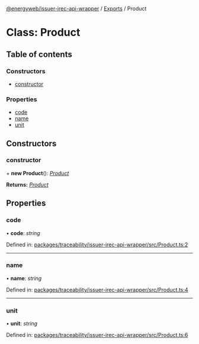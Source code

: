 [@energyweb/issuer-irec-api-wrapper](../README.md) / [Exports](../modules.md) / Product

# Class: Product

## Table of contents

### Constructors

-   [constructor](product.md#constructor)

### Properties

-   [code](product.md#code)
-   [name](product.md#name)
-   [unit](product.md#unit)

## Constructors

### constructor

\+ **new Product**(): [_Product_](product.md)

**Returns:** [_Product_](product.md)

## Properties

### code

• **code**: _string_

Defined in: [packages/traceability/issuer-irec-api-wrapper/src/Product.ts:2](https://github.com/energywebfoundation/origin/blob/1ec4bda2/packages/traceability/issuer-irec-api-wrapper/src/Product.ts#L2)

---

### name

• **name**: _string_

Defined in: [packages/traceability/issuer-irec-api-wrapper/src/Product.ts:4](https://github.com/energywebfoundation/origin/blob/1ec4bda2/packages/traceability/issuer-irec-api-wrapper/src/Product.ts#L4)

---

### unit

• **unit**: _string_

Defined in: [packages/traceability/issuer-irec-api-wrapper/src/Product.ts:6](https://github.com/energywebfoundation/origin/blob/1ec4bda2/packages/traceability/issuer-irec-api-wrapper/src/Product.ts#L6)
